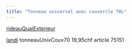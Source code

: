 ```yaml
---
title: "Tonneau universel avec couvercle 70L"
---
```


[rideauQuaiExterieur](notes/zones/rideauQuaiExterieur.md)

[landi](notes/utilisateurs/fournisseurs/landi.md) tonneauUnivCouv70 19,95chf article 75151 